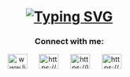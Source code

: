 <h1 align="center"><a href="https://github.com/Govindggputa"><img src="https://readme-typing-svg.demolab.com?font=Fira+Code&size=30&duration=3000&pause=1000&color=808080&center=true&width=435&lines=Hi%2C+I'm+Govind+Gupta+✌️" alt="Typing SVG" /></a> </h1>

<h3 align="center">Connect with me:</h3>
<p align="center" >
<a href="https://linkedin.com/in/www.linkedin.com/in/govindggupta" target="blank"><img align="center" src="https://raw.githubusercontent.com/rahuldkjain/github-profile-readme-generator/master/src/images/icons/Social/linked-in-alt.svg" alt="www.linkedin.com/in/govindggupta" height="30" width="40" /></a>
  </a>&nbsp;&nbsp;&nbsp;&nbsp;
<a href="https://codeforces.com/profile/https://codeforces.com/profile/govind1277" target="blank"><img align="center" src="https://raw.githubusercontent.com/rahuldkjain/github-profile-readme-generator/master/src/images/icons/Social/codeforces.svg" alt="https://codeforces.com/profile/govind1277" height="30" width="40" /></a>
</a>&nbsp;&nbsp;&nbsp;&nbsp;
<a href="https://www.leetcode.com/https://leetcode.com/u/govind1277/" target="blank"><img align="center" src="https://raw.githubusercontent.com/rahuldkjain/github-profile-readme-generator/master/src/images/icons/Social/leet-code.svg" alt="https://leetcode.com/u/govind1277/" height="30" width="40" /></a>
</a>&nbsp;&nbsp;&nbsp;&nbsp;
<a href="https://auth.geeksforgeeks.org/user/https://www.geeksforgeeks.org/user/govindggupta/" target="blank"><img align="center" src="https://raw.githubusercontent.com/rahuldkjain/github-profile-readme-generator/master/src/images/icons/Social/geeks-for-geeks.svg" alt="https://www.geeksforgeeks.org/user/govindggupta/" height="30" width="40" /></a>
</a>&nbsp;&nbsp;&nbsp;&nbsp;
</p>

